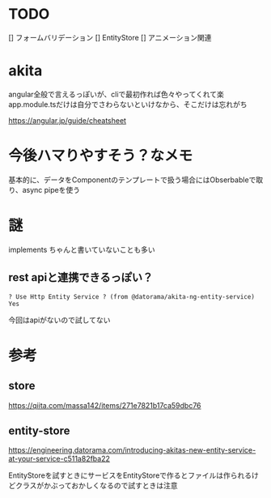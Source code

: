 # TODO
[] フォームバリデーション
[] EntityStore
[] アニメーション関連

# akita
angular全般で言えるっぽいが、cliで最初作れば色々やってくれて楽
app.module.tsだけは自分でさわらないといけなから、そこだけは忘れがち

https://angular.jp/guide/cheatsheet

# 今後ハマりやすそう？なメモ
基本的に、データをComponentのテンプレートで扱う場合にはObserbableで取り、async pipeを使う

# 謎
implements ちゃんと書いていないことも多い

## rest apiと連携できるっぽい？
```
? Use Http Entity Service ? (from @datorama/akita-ng-entity-service) Yes
```
今回はapiがないので試してない

# 参考
## store
https://qiita.com/massa142/items/271e7821b17ca59dbc76

## entity-store
https://engineering.datorama.com/introducing-akitas-new-entity-service-at-your-service-c511a82fba22

EntityStoreを試すときにサービスをEntityStoreで作るとファイルは作られるけどクラスがかぶっておかしくなるので試すときは注意
